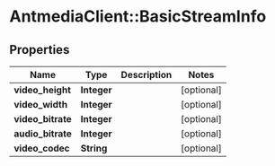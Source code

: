 # AntmediaClient::BasicStreamInfo

## Properties
Name | Type | Description | Notes
------------ | ------------- | ------------- | -------------
**video_height** | **Integer** |  | [optional] 
**video_width** | **Integer** |  | [optional] 
**video_bitrate** | **Integer** |  | [optional] 
**audio_bitrate** | **Integer** |  | [optional] 
**video_codec** | **String** |  | [optional] 



